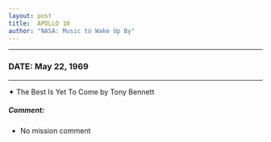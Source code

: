 ```yaml
---
layout: post
title:  APOLLO 10
author: "NASA: Music to Wake Up By"
---
```


----
### DATE: May 22, 1969
----
✦ The Best Is Yet To Come by Tony Bennett

##### Comment:
* No mission comment
